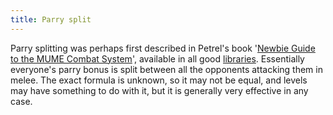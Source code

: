```yaml
---
title: Parry split
---
```


Parry splitting was perhaps first described in Petrel's book '[Newbie
Guide to the MUME Combat
System](https://tabris23.tripod.com/books/oocbook03.txt)', available in
all good [libraries](libraries "wikilink"). Essentially everyone's parry
bonus is split between all the opponents attacking them in melee. The
exact formula is unknown, so it may not be equal, and levels may have
something to do with it, but it is generally very effective in any case.